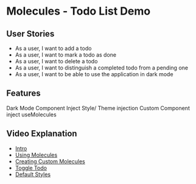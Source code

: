 # Molecules - Todo List Demo

## User Stories

-   As a user, I want to add a todo
-   As a user, I want to mark a todo as done
-   As a user, I want to delete a todo
-   As a user, I want to distinguish a completed todo from a pending one
-   As a user, I want to be able to use the application in dark mode

## Features

Dark Mode
Component Inject
Style/ Theme injection
Custom Component inject
useMolecules

## Video Explanation

-   [Intro](https://www.loom.com/share/e4d99cb1539e449fad758d22bee44c1d)
-   [Using Molecules](https://www.loom.com/share/5375648d11824622b4716bbd25aa9436)
-   [Creating Custom Molecules](https://www.loom.com/share/24ec277f08ae4c6fa6a9a2730c33226a)
-   [Toggle Todo](https://www.loom.com/share/c813af2245574ba99e13b4180afc6fc9)
-   [Default Styles](https://www.loom.com/share/2caea97a91f448d38304630ad166edec)
